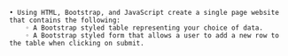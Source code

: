     • Using HTML, Bootstrap, and JavaScript create a single page website that contains the following:
        ◦ A Bootstrap styled table representing your choice of data.
        ◦ A Bootstrap styled form that allows a user to add a new row to the table when clicking on submit.
